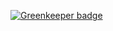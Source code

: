 
[![Greenkeeper badge](https://badges.greenkeeper.io/theKashey/react-focus-on.svg)](https://greenkeeper.io/)
